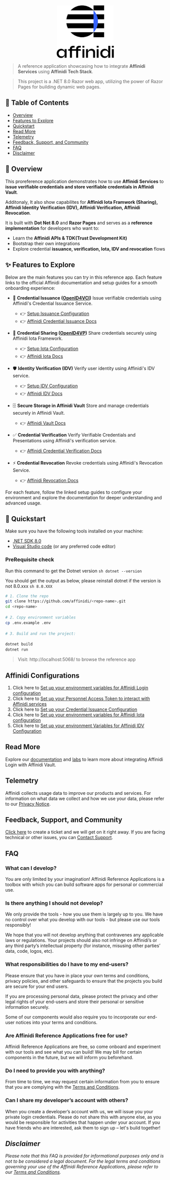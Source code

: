 # <Project Name>

<div align="center">
  <img src="./docs/Affinidi%20Stacked_FC_RGB.jpg" alt="Banner or Logo" width="180"/>
</div>

> A reference application showcasing how to integrate **Affinidi Services** using **Affinidi Tech Stack**.

> This project is a .NET 8.0 Razor web app, utilizing the power of Razor Pages for building dynamic web pages.


## 📖 Table of Contents
- [Overview](#-overview)
- [Features to Explore](#-features-to-explore)
- [Quickstart](#-quickstart)
- [Read More](#read-more)
- [Telemetry](#telemetry)
- [Feedback, Support, and Community](#feedback-support-and-community)
- [FAQ](#faq)
- [Disclaimer](#_disclaimer_)



## 🧭 Overview
This proreference application demonstrates how to use **Affinidi Services** to **issue verifiable credentials and store verifiable credentials in Affinidi Vault**.

Additonaly, It also show capabilites for **Affinidi Iota Framwork (Sharing), Affinidi Identity Verification (IDV), Affinidi Verification, Affinidi Revocation**.

It is built with **Dot Net 8.0** and **Razor Pages** and serves as a **reference implementation** for developers who want to:
- Learn the **Affinidi APIs & TDK(Trust Development Kit)**
- Bootstrap their own integrations
- Explore credential **issuance, verification, Iota, IDV and revocation** flows


## ✨ Features to Explore

Below are the main features you can try in this reference app. Each feature links to the official Affinidi documentation and setup guides for a smooth onboarding experience:

- 🔑 **Credential Issuance ([OpenID4VCI](https://openid.net/specs/openid-4-verifiable-credential-issuance-1_0.html))**
  Issue verifiable credentials using Affinidi's Credential Issuance Service.
  - 👉 [Setup Issuance Configuration](./docs/cis-configuration.md)
  - 👉 [Affinidi Credential Issuance Docs](https://docs.affinidi.com/docs/affinidi-elements/credential-issuance/)

- 🔗 **Credential Sharing ([OpenID4VP](https://openid.net/specs/openid-4-verifiable-presentations-1_0.html))**
  Share credentials securely using Affinidi Iota Framework.
  - 👉 [Setup Iota Configuration](./docs/setup-iota-config.md)
  - 👉 [Affinidi Iota Docs](https://docs.affinidi.com/docs/affinidi-elements/iota/)

- 🛡️ **Identity Verification (IDV)**
  Verify user identity using Affinidi's IDV service.
  - 👉 [Setup IDV Configuration](./docs/setup-idv-config.md)
  - 👉 [Affinidi IDV Docs](https://docs.affinidi.com/docs/affinidi-vault/identity-verification/)

- 🗄️ **Secure Storage in Affinidi Vault**
  Store and manage credentials securely in Affinidi Vault.
  - 👉 [Affinidi Vault Docs](https://docs.affinidi.com/docs/affinidi-vault/)

- ✅ **Credential Verification**
  Verify Verifiable Credentials and Presentations using Affinidi's verification service.
  - 👉 [Affinidi Credential Verification Docs](https://docs.affinidi.com/docs/affinidi-elements/credential-verification/)

- ⚡ **Credential Revocation**
  Revoke credentials using Affinidi's Revocation Service.
  - 👉 [Affinidi Revocation Docs](https://docs.affinidi.com/docs/affinidi-elements/credential-issuance/revocation/)


For each feature, follow the linked setup guides to configure your environment and explore the documentation for deeper understanding and advanced usage.

## 🚀 Quickstart
Make sure you have the following tools installed on your machine:

- [.NET SDK 8.0](https://dotnet.microsoft.com/download)
- [Visual Studio code](https://code.visualstudio.com/) (or any preferred code editor)

### PreRequisite check

Run this command to get the Dotnet version
    ```sh
    dotnet --version
    ```

You should get the output as below, please reinstall dotnet if the version is not 8.0.xxx
    ```sh
    8.0.XXX
    ```

```sh
# 1. Clone the repo
git clone https://github.com/affinidi/<repo-name>.git
cd <repo-name>

# 2. Copy environment variables
cp .env.example .env

# 3. Build and run the project:

dotnet build
dotnet run
```

> Visit: http://localhost:5068/ to browse the reference app

## Affinidi Configurations

1. Click here to [Set up your environment variables for Affinidi Login configuration](./docs/setup-login-config.md)
2. Click here to [Set up your Personnel Access Token to interact with Affinidi services](./docs/create-pat.md)
3. Click here to [Set up your Credential Issuance Configuration](./docs/cis-configuration.md)
4. Click here to [Set up your environment variables for Affinidi Iota configuration](./docs/setup-iota-config.md)
5. Click here to [Set up your environment Variables for Affinidi IDV Configuration](./docs/setup-idv-config.md)

## Read More

Explore our [documentation](https://docs.affinidi.com/docs/) and [labs](https://docs.affinidi.com/labs/) to learn more about integrating Affinidi Login with Affinidi Vault.

## Telemetry

Affinidi collects usage data to improve our products and services. For information on what data we collect and how we use your data, please refer to our [Privacy Notice](https://www.affinidi.com/privacy-notice).

## Feedback, Support, and Community

[Click here](https://github.com/affinidi/reference-app-affinidi-vault/issues) to create a ticket and we will get on it right away. If you are facing technical or other issues, you can [Contact Support](https://share.hsforms.com/1i-4HKZRXSsmENzXtPdIG4g8oa2v).


## FAQ

### What can I develop?

You are only limited by your imagination! Affinidi Reference Applications is a toolbox with which you can build software apps for personal or commercial use.

### Is there anything I should not develop?

We only provide the tools - how you use them is largely up to you. We have no control over what you develop with our tools - but please use our tools responsibly!

We hope that you will not develop anything that contravenes any applicable laws or regulations. Your projects should also not infringe on Affinidi’s or any third party’s intellectual property (for instance, misusing other parties’ data, code, logos, etc).

### What responsibilities do I have to my end-users?

Please ensure that you have in place your own terms and conditions, privacy policies, and other safeguards to ensure that the projects you build are secure for your end users.

If you are processing personal data, please protect the privacy and other legal rights of your end-users and store their personal or sensitive information securely.

Some of our components would also require you to incorporate our end-user notices into your terms and conditions.

### Are Affinidi Reference Applications free for use?

Affinidi Reference Applications are free, so come onboard and experiment with our tools and see what you can build! We may bill for certain components in the future, but we will inform you beforehand.

### Do I need to provide you with anything?

From time to time, we may request certain information from you to ensure that you are complying with the [Terms and Conditions](https://www.affinidi.com/terms-conditions).

### Can I share my developer’s account with others?

When you create a developer’s account with us, we will issue you your private login credentials. Please do not share this with anyone else, as you would be responsible for activities that happen under your account. If you have friends who are interested, ask them to sign up – let's build together!

## _Disclaimer_

_Please note that this FAQ is provided for informational purposes only and is not to be considered a legal document. For the legal terms and conditions governing your use of the Affinidi Reference Applications, please refer to our [Terms and Conditions](https://www.affinidi.com/terms-conditions)._

